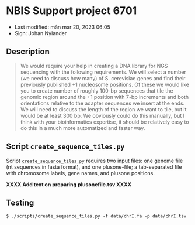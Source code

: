 # NBIS Support project 6701

- Last modified: mån mar 20, 2023  06:05
- Sign: Johan Nylander

## Description

> We would require your help in creating a DNA library for NGS sequencing with
> the following requirements. We will select a number (we need to discuss how
> many) of S. cerevisiae genes and find their previously published +1 nucleosome
> positions. Of these we would like you to create number of roughly 100-bp
> sequences that tile the genomic region around the +1 position with 7-bp
> increments and both orientations relative to the adapter sequences we insert at
> the ends. We will need to discuss the length of the region we want to tile, but
> it would be at least 300 bp. We obviously could do this manually, but I think
> with your bioinformatics expertise, it should be relatively easy to do this in
> a much more automatized and faster way.

## Script `create_sequence_tiles.py`

Script [`create_sequence_tiles.py`](scripts/create_sequence_tiles.py)
requires two input files: one genome file (nt sequences in fasta format),
and one plusone-file; a tab-separated file with chromosome labels,
gene names, and plusone positions.

**XXXX Add text on preparing plusonefile.tsv XXXX**


##  Testing

    $ ./scripts/create_sequence_tiles.py -f data/chrI.fa -p data/chrI.tsv

